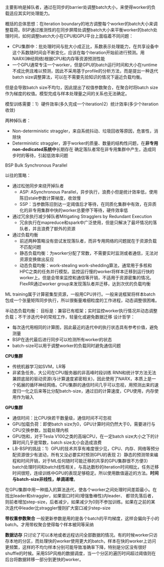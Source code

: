 主要影响是掉队者，通过在同步的barrier处调整batch大小，来使得worker的负载适应其实时处理能力。

概括的总体思想：在iteration boundary的地方调整每个worker的batch大小来调整载荷。BSP通过推测性的在同步屏障处调整batch大小来平衡worker的batch处理时间，如何调整batch大小在CPU和GPU平台上面临着不同问题：
* CPU集群中：批处理时间与批大小成正比，系数表示处理能力，在共享设备中这个系数随时间会不断变化，应该在每个iteration开始前进行预测。用NARX(神经网络)根据CPU和内存等资源预测性能
* 一个GPU通常专注一个worker，但是GPU的batch运行时间和大小在runtime不成比例且难以预测，因此不采用基于profile的分析方法，而是提出一种迭代batch size调整算法，可以在不需要先验知识的情况下逼近负载均衡。

但是会导致batch size不均匀，因此提出了权值参数聚合，在聚合时将batch size作为梯度的权值。模型完成与样本处理量之间的关系也无法确定。

模型训练需要：1）硬件效率(多久完成一个iteration)2）统计效率(多少个iteration收敛)

两种掉队者：
* Non-deterministic straggler，来自系统抖动、垃圾回收等原因，危害性，消除快
* Deterministic straggler，源于worker的质量、数量的结构性问题，在**非专用non-dedicated系统中**长期存在
确定落队者常在非专用集群中产生，造成同步时的等待，引起低效率问题

BSP Bulk Synchronous Parallel

以往的策略：
* 通过松弛同步来绕开掉队者
    * ASP: ASynchronous Parallel，异步执行，浪费小但是统计效率低，使用陈旧stale参数计算梯度，收敛慢
    * SSP：当参数陈旧到达一定阈值后才等待，在同质化集群中有效，在异质化的非专用集群中快的worker总要停下等待，硬件效率低
* 通过冗余执行减少掉队者Mitigating Stragglers by Redundant Execution
    * 冗余执行在mapreduce和spark中广泛使用，但是只解决了最坏情况的落队者，并且浪费了额外的资源
* 通过负载均衡
    * 前述两种策略没有尝试发现落队者，而非专用网络的问题就在于资源负载不匹配问题
    * 静态负载均衡：为worker分配了常数，不需要实时监测或者通信，无法对资源变换做出反应
    * 动态负载均衡：work-stealing work-shedding算法，通常用于多核和HPC之类的任务并行模型。监控运行慢的worker将样本迁移到运行快的worker上。但是会带来监控和通信等开销，不适用于资源密集的情况。FlexRR通过worker group来发现落队者并迁移，达到次优的负载均衡

ML training属于计算密集型资源，一般用CPU并行。一般来说框架将样本batch包成一个张量矩阵同步执行，所以很衡量难细粒度的工作进程，动态调整很困难。

半动态负载均衡：
目标是：兼容已有框架；实时监控worker执行情况并动态调整负载；不干涉迭代中的常规工作，轻量化或避免数据迁移
设计哲学：
* 每次迭代用相同的计算图，因此最近的迭代中的执行状态具有参考价值，避免测量
* BSP在迭代最后进行同步可以检测所有worker的状态
* batch-size可以用于调整worker的负载同时避免通信问题

**CPU集群**
* 传统机器学习如SVM，LR等
* 非紧急任务，大公司在CPU服务器的非高峰时段训练
RNN和统计学方法无法兼顾底层的驱动资源(与计算速度紧密相关)，因此使用了NARX，本质上是一个拓展的循环神经网络。CPU集群的通信时间几乎可以忽视，用预测出来的速度归一化之后来等比分配batch-size，通过旧的计算速度，CPU使用，内存使用作为输入

**GPU集群**
* 通信时间：比CPU快若干数量级，通信时间不可忽视
* GPU加载负荷：即使batch size为0，GPU计算时间仍然大于0，需要进行与CPU交换参数，加载处理内核
* GPU饱和，对于Tesla V100之类的高端CPU，在一定batch size大小之下的计算时间几乎是常数，batch size太小会造成浪费
* LB-BSP的挑战：1）GPU的技术共享有难度很少见，CPU、内存、网络等预分配资源很少有波动，所有又没必要实时预测GPU的表现 2）静态的预测带来编程和时间开销，对于ML任何随时可能迁移的共享的GPU集群很不方便3）batch处理时间和batch线性相关，与高达数秒的iteration时间相比，任务迁移时间很短，连续训练中GPU的表现足够稳定。所以使用数值逼近的方法。**时间与batch-size非线性，单调递增**。

在GPU集群中用一种插入的算法迭代，使各个worker之间处理时间差距最小。在找出leader和straggler，如果窗口时间(增强鲁棒性)内leader、
都领先落后者，则前者增加step-size，后者减少，如果减少为0则不参加训练。如果在之前的某次迭代中leader比straggler慢则扩大窗口减少step-size

**带权重参数聚合**
一般更新参数是用的是各个batch的平均梯度，这样会偏向于小的batch。才用带权聚合使得每个样本被同等采纳

**数据访存**
只讨论了可以本地或者远程访问全部数据的情况。有的时候worker只访存本地的分区，而处理快的worker使用更大的batch，样本在快的worker上访问更频繁，这样的不均匀样本分别可能导致准确率下降，特别是分区没有很好shuffle的时候。采用SSP风格的数据调度，当一个分区的遍历时间超过阈值则在后台将数据转移一部分到更快的worker。